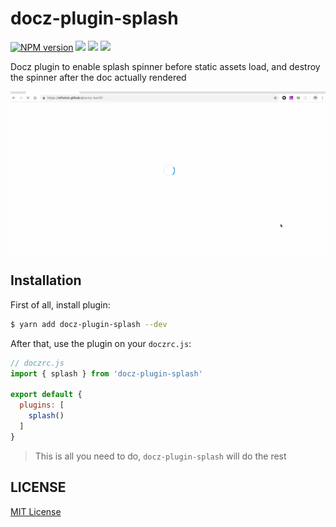 # docz-plugin-splash

[![NPM version][npm-image]][npm-url]
![][david-url]
![][dt-url]
![][license-url]

Docz plugin to enable splash spinner before static assets load, and destroy the spinner after the doc actually rendered


![](./docs/loading.gif)

## Installation

First of all, install plugin:

```bash
$ yarn add docz-plugin-splash --dev
```

After that, use the plugin on your `doczrc.js`:

```js
// doczrc.js
import { splash } from 'docz-plugin-splash'

export default {
  plugins: [
    splash()
  ]
}
```

>This is all you need to do, `docz-plugin-splash` will do the rest


## LICENSE

[MIT License](https://raw.githubusercontent.com/leftstick/docz-plugin-splash/master/LICENSE)

[npm-url]: https://npmjs.org/package/docz-plugin-splash
[npm-image]: https://badge.fury.io/js/docz-plugin-splash.png
[david-url]: https://david-dm.org/leftstick/docz-plugin-splash.png
[dt-url]: https://img.shields.io/npm/dt/docz-plugin-splash.svg
[license-url]: https://img.shields.io/npm/l/docz-plugin-splash.svg
